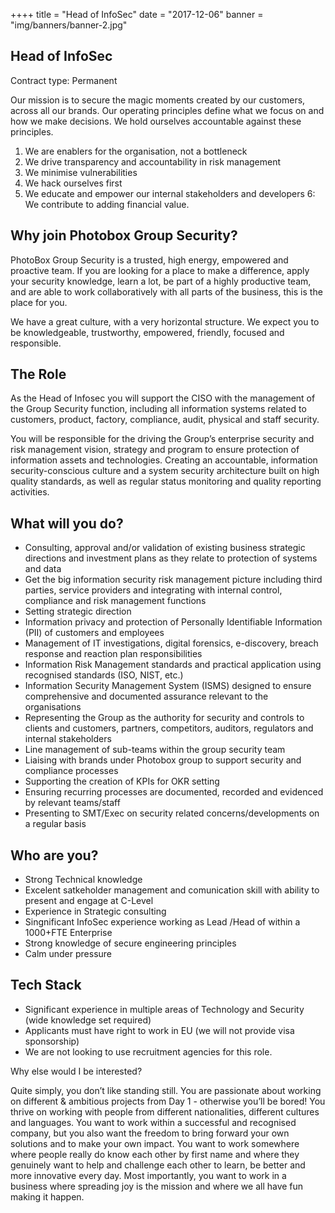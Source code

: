 ++++
 title = "Head of InfoSec"
 date = "2017-12-06"
 banner = "img/banners/banner-2.jpg"

 ## Head of InfoSec

 Contract type: Permanent 

 Our mission is to secure the magic moments created by our customers, across all our brands. Our operating principles define what we focus on and how we make decisions. We hold ourselves accountable against these principles.
 
 1. We are enablers for the organisation, not a bottleneck 
 2. We drive transparency and accountability in risk management 
 3. We minimise vulnerabilities 
 4. We hack ourselves first 
 5. We educate and empower our internal stakeholders and developers 
 6: We contribute to adding financial value. 

## Why join Photobox Group Security?

PhotoBox Group Security is a trusted, high energy, empowered and proactive team. If you are looking for a place to make a difference, apply your security knowledge, learn a lot, be part of a highly productive team, and are able to work collaboratively with all parts of the business, this is the place for you. 

We have a great culture, with a very horizontal structure. We expect you to be knowledgeable, trustworthy, empowered, friendly, focused and responsible. 

## The Role

As the Head of Infosec you will support the CISO with the management of the Group Security function, including all information systems related to customers, product, factory, compliance, audit, physical and staff security. 

You will be responsible for the driving the Group’s enterprise security and risk management vision, strategy and program to ensure protection of information assets and technologies. Creating an accountable, information security-conscious culture and a system security architecture built on high quality standards, as well as regular status monitoring and quality reporting activities. 

## What will you do?

- Consulting, approval and/or validation of existing business strategic directions and investment plans as they relate to protection of systems and data 
- Get the big information security risk management picture including third parties, service providers and integrating with internal control, compliance and risk management functions 
- Setting strategic direction 
- Information privacy and protection of Personally Identifiable Information (PII) of customers and employees 
- Management of IT investigations, digital forensics, e-discovery, breach response and reaction plan responsibilities 
- Information Risk Management standards and practical application using recognised standards (ISO, NIST, etc.) 
- Information Security Management System (ISMS) designed to ensure comprehensive and documented assurance relevant to the organisations 
- Representing the Group as the authority for security and controls to clients and customers, partners, competitors, auditors, regulators and internal stakeholders 
- Line management of sub-teams within the group security team 
- Liaising with brands under Photobox group to support security and compliance processes 
- Supporting the creation of KPIs for OKR setting 
- Ensuring recurring processes are documented, recorded and evidenced by relevant teams/staff 
- Presenting to SMT/Exec on security related concerns/developments on a regular basis 

## Who are you?

- Strong Technical knowledge 
- Excelent satkeholder management and comunication skill with ability to present and engage at C-Level 
- Experience in Strategic consulting 
- Singnificant InfoSec experience working as Lead /Head of within a 1000+FTE Enterprise 
- Strong knowledge of secure engineering principles 
- Calm under pressure 

## Tech Stack 

- Significant experience in multiple areas of Technology and Security (wide knowledge set required) 
- Applicants must have right to work in EU (we will not provide visa sponsorship) 
- We are not looking to use recruitment agencies for this role. 

Why else would I be interested?

Quite simply, you don’t like standing still. You are passionate about working on different & ambitious projects from Day 1 - otherwise you’ll be bored! You thrive on working with people from different nationalities, different cultures and languages. You want to work within a successful and recognised company, but you also want the freedom to bring forward your own solutions and to make your own impact. You want to work somewhere where people really do know each other by first name and where they genuinely want to help and challenge each other to learn, be better and more innovative every day. Most importantly, you want to work in a business where spreading joy is the mission and where we all have fun making it happen.

